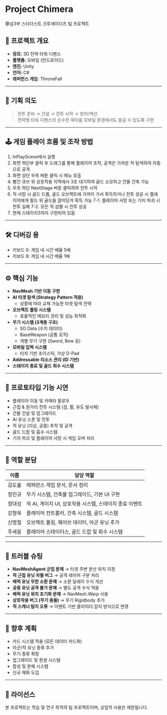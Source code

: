 # Project Chimera
蔘삼3부 스타더스트 크루세이더즈 팀 프로젝트

## 📌 프로젝트 개요
- **장르:** 3D 전략 타워 디펜스  
- **플랫폼:** 모바일 (안드로이드)  
- **엔진:** Unity  
- **언어:** C#  
- **레퍼런스 게임:** ThroneFall  

---

## 🎯 기획 의도
> 전투 준비 → 건설 → 전투 시작 → 방어/액션  
전략형 타워 디펜스의 순수한 재미를 모바일 환경에서도 즐길 수 있도록 구현

---

## 🕹 게임 플레이 흐름 및 조작 방법
1. InPlayScene에서 실행
2. 화면 하단부 클릭 후 드래그를 통해 플레이어 조작, 공격은 가까운 적 탐색하여 자동으로 공격
3. 화면 상단 우측 버튼 클릭 시 메뉴 호출
4. 빨간 큐브 위 상호작용 지역에서 3초 대기하여 골드 소모하고 건물 건축 가능
5. 우측 하단 NextStage 버튼 클릭하여 전투 시작
6. 적 사망 시 골드 드롭, 골드 오브젝트에 가까이 가서 획득하거나 전투 성공 시 플레이어에게 필드 위 골드들 끌어당겨 획득 가능
7-1. 플레이어 사망 또는 기지 파괴 시 전투 실패
7-2. 모든 적 섬멸 시 전투 성공
8. 현재 스테이지3까지 구현되어 있음

---

 ## 🛠️ 디버깅 용
 - 키보드 0: 게임 내 시간 배율 5배
 - 키보드 9: 게임 내 시간 배율 1배

---

## ⚙️ 핵심 기능
- **NavMesh 기반 이동 구현**  
- **AI 타겟 탐색 (Strategy Pattern 적용)**  
  - 상황에 따라 교체 가능한 타겟 탐색 전략  
- **오브젝트 풀링 시스템**  
  - 효율적인 메모리 관리 및 성능 최적화  
- **무기 시스템 (3계층 구조)**  
  - SO Data (수치 데이터)  
  - BaseWeapon (공통 로직)  
  - 개별 무기 구현 (Sword, Bow 등)  
- **모바일 입력 시스템**  
  - 터치 기반 조이스틱, 가상 D-Pad  
- **Addressable 리소스 관리 (ID 기반)**  
- **스테이지 종료 및 골드 회수 시스템**

---

## 🎥 프로토타입 기능 시연
- 플레이어 이동 및 카메라 팔로우  
- 근접 & 원거리 전투 시스템 (검, 활, 유도 발사체)  
- 건물 건설 및 업그레이드  
- AI 유닛 스폰 및 전투  
- 적 유닛 (지상, 공중) 추적 및 공격  
- 골드 드랍 및 흡수 시스템  
- 기지 파괴 및 플레이어 사망 시 게임 오버 처리  

---

## 👥 역할 분담
| 이름   | 담당 역할 |
|--------|-----------------------------------------------|
| 김도율 | 레퍼런스 게임 분석, 문서 정리 |
| 정진규 | 무기 시스템, 건축물 업그레이드, 기본 UI 구현 |
| 정대성 | 적 AI, 게이지 UI, 상호작용 시스템, 스테이지 종료 이벤트 |
| 강형욱 | 플레이어 컨트롤러, 건축 시스템, 골드 시스템 |
| 신명철 | 오브젝트 풀링, 웨이브 데이터, 아군 유닛 추가 |
| 주세웅 | 플레이어 스테이터스, 골드 드랍 및 회수 시스템 |

---

## 🔧 트러블 슈팅
- **NavMeshAgent 군집 문제** → 타겟 주변 분산 위치 지정  
- **적 근접 유닛 자멸 버그** → 공격 레이어 구분 처리  
- **배럭 유닛 무한 소환 문제** → 소환 딜레이 수식 개선  
- **공중 유닛 공격 불가 문제** → 별도 공격 수식 적용  
- **배럭 유닛 위치 초기화 문제** → NavMesh.Warp 사용  
- **상호작용 버그 (무기 충돌)** → 무기 Rigidbody 추가  
- **적 스캐너 탐지 오류** → 이벤트 기반 콜라이더 감지 방식으로 변경  

---

## 🚀 향후 계획
- 카드 시스템 적용 (모든 데이터 카드화)  
- 아군/적 유닛 종류 추가  
- 무기 종류 확장  
- 업그레이드 및 환생 시스템  
- 합성 및 분해 시스템  
- 신규 재화 도입  

---

## 📜 라이선스
본 프로젝트는 학습 및 연구 목적의 팀 프로젝트이며, 상업적 사용은 제한됩니다.
